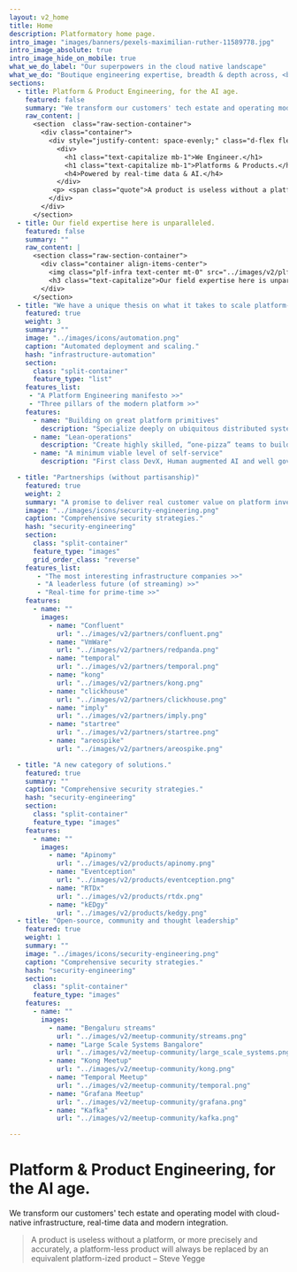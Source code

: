 ```yaml
---
layout: v2_home
title: Home
description: Platformatory home page.
intro_image: "images/banners/pexels-maximilian-ruther-11589778.jpg"
intro_image_absolute: true
intro_image_hide_on_mobile: true
what_we_do_label: "Our superpowers in the cloud native landscape"
what_we_do: "Boutique engineering expertise, breadth & depth across, <br><strong>Hyperscale Data, Event Streaming, Machine Learning and API-based connectivity</strong>."
sections:
  - title: Platform & Product Engineering, for the AI age.
    featured: false
    summary: "We transform our customers' tech estate and operating model with cloud-native infrastructure, real-time data and modern integration."
    raw_content: |
      <section  class="raw-section-container">
        <div class="container">
          <div style="justify-content: space-evenly;" class="d-flex flex-column h-100 ">
            <div>
              <h1 class="text-capitalize mb-1">We Engineer.</h1>
              <h1 class="text-capitalize mb-1">Platforms & Products.</h1>
              <h4>Powered by real-time data & AI.</h4>
            </div>
           <p> <span class="quote">A product is useless without a platform, or more precisely and accurately, a platform-less product will always be replaced by an equivalent platform-ized product</span>  – Steve Yegge</p>
          </div>  
        </div>
      </section>
  - title: Our field expertise here is unparalleled. 
    featured: false
    summary: ""
    raw_content: |
      <section class="raw-section-container">
        <div class="container align-items-center">
          <img class="plf-infra text-center mt-0" src="../images/v2/plf.png" alt="platformatory-infra">
          <h3 class="text-capitalize">Our field expertise here is unparalleled.</h3>
        </div>
      </section>
  - title: "We have a unique thesis on what it takes to scale platform-led products."
    featured: true
    weight: 3
    summary: ""
    image: "../images/icons/automation.png"
    caption: "Automated deployment and scaling."
    hash: "infrastructure-automation"
    section:
      class: "split-container"
      feature_type: "list"
    features_list:
     - "A Platform Engineering manifesto >>"
     - "Three pillars of the modern platform >>"
    features:
      - name: "Building on great platform primitives"
        description: "Specialize deeply on ubiquitous distributed systems interfaces(such as Apache Kafka, Kubernetes, PostgreSQL, Temporal and more). These are the building blocks."
      - name: "Lean-operations"
        description: "Create highly skilled, “one-pizza” teams to build & operate platforms that extract common cross-cutting concerns."
      - name: "A minimum viable level of self-service"
        description: "First class DevX, Human augmented AI and well governed, secure foundational tooling (for just about everything)"

  - title: "Partnerships (without partisanship)"
    featured: true
    weight: 2
    summary: "A promise to deliver real customer value on platform investments. "
    image: "../images/icons/security-engineering.png"
    caption: "Comprehensive security strategies."
    hash: "security-engineering"
    section:
      class: "split-container"
      feature_type: "images"
      grid_order_class: "reverse"
    features_list:
       - "The most interesting infrastructure companies >>"
       - "A leaderless future (of streaming) >>"
       - "Real-time for prime-time >>"
    features: 
      - name: ""
        images: 
          - name: "Confluent"
            url: "../images/v2/partners/confluent.png"
          - name: "VmWare"
            url: "../images/v2/partners/redpanda.png"
          - name: "temporal"
            url: "../images/v2/partners/temporal.png"
          - name: "kong"
            url: "../images/v2/partners/kong.png"
          - name: "clickhouse"
            url: "../images/v2/partners/clickhouse.png"
          - name: "imply"
            url: "../images/v2/partners/imply.png"
          - name: "startree"
            url: "../images/v2/partners/startree.png"
          - name: "areospike"
            url: "../images/v2/partners/areospike.png"

  - title: "A new category of solutions."
    featured: true
    summary: ""
    caption: "Comprehensive security strategies."
    hash: "security-engineering"
    section:
      class: "split-container"
      feature_type: "images"
    features:
      - name: ""
        images:
          - name: "Apinomy" 
            url: "../images/v2/products/apinomy.png"
          - name: "Eventception"
            url: "../images/v2/products/eventception.png"
          - name: "RTDx"
            url: "../images/v2/products/rtdx.png"
          - name: "kEDgy"
            url: "../images/v2/products/kedgy.png"
  - title: "Open-source, community and thought leadership"
    featured: true
    weight: 1
    summary: ""
    image: "../images/icons/security-engineering.png"
    caption: "Comprehensive security strategies."
    hash: "security-engineering"
    section:
      class: "split-container"
      feature_type: "images"
    features: 
      - name: ""
        images: 
          - name: "Bengaluru streams"
            url: "../images/v2/meetup-community/streams.png"
          - name: "Large Scale Systems Bangalore"
            url: "../images/v2/meetup-community/large_scale_systems.png"
          - name: "Kong Meetup"
            url: "../images/v2/meetup-community/kong.png"
          - name: "Temporal Meetup"
            url: "../images/v2/meetup-community/temporal.png"
          - name: "Grafana Meetup"
            url: "../images/v2/meetup-community/grafana.png"
          - name: "Kafka"
            url: "../images/v2/meetup-community/kafka.png"

--- 
```


# Platform & Product Engineering, for the AI age.

We transform our customers' tech estate and operating model with cloud-native infrastructure, real-time data and modern integration.

> A product is useless without a platform, or more precisely and accurately, a platform-less product will always be replaced by an equivalent platform-ized product – Steve Yegge 
